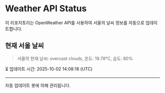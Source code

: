 
# Weather API Status

이 리포지토리는 OpenWeather API를 사용하여 서울의 날씨 정보를 자동으로 업데이트합니다.

## 현재 서울 날씨
> 서울의 현재 날씨: overcast clouds, 온도: 19.78°C, 습도: 80%

⏳ 업데이트 시간: 2025-10-02 14:08:18 (UTC)

---
자동 업데이트 봇에 의해 관리됩니다.
